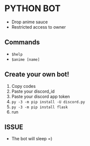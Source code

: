 # PYTHON BOT
- Drop anime sauce
- Restricted access to owner

## Commands

- `$help`
- `$anime [name]`

## Create your own bot!
1. Copy codes
2. Paste your discord_id
3. Paste your discord app token
1. `py -3 -m pip install -U discord.py`
2. `py -3 -m pip install flask`
3. run

## ISSUE
- The bot will sleep =)
